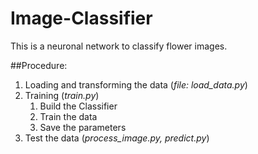 # Image-Classifier
This is a neuronal network to classify flower images.

##Procedure:

1. Loading and transforming the data (*file: load_data.py*)
1. Training (*train.py*)
   1. Build the Classifier
   1. Train the data
   1. Save the parameters
1. Test the data (*process_image.py, predict.py*)
 
